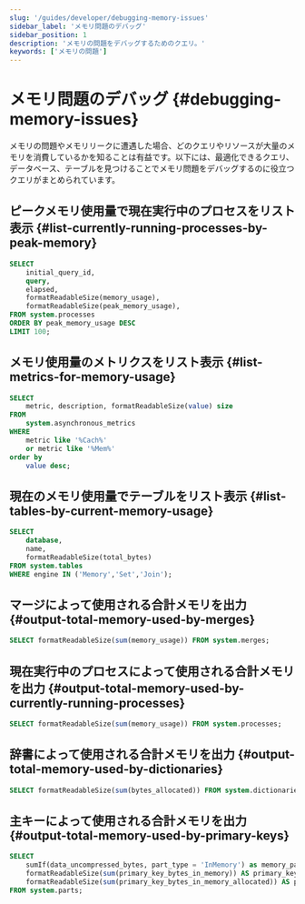 ```yaml
---
slug: '/guides/developer/debugging-memory-issues'
sidebar_label: 'メモリ問題のデバッグ'
sidebar_position: 1
description: 'メモリの問題をデバッグするためのクエリ。'
keywords: ['メモリの問題']
---
```



# メモリ問題のデバッグ {#debugging-memory-issues}

メモリの問題やメモリリークに遭遇した場合、どのクエリやリソースが大量のメモリを消費しているかを知ることは有益です。以下には、最適化できるクエリ、データベース、テーブルを見つけることでメモリ問題をデバッグするのに役立つクエリがまとめられています。

## ピークメモリ使用量で現在実行中のプロセスをリスト表示 {#list-currently-running-processes-by-peak-memory}

```sql
SELECT
    initial_query_id,
    query,
    elapsed,
    formatReadableSize(memory_usage),
    formatReadableSize(peak_memory_usage),
FROM system.processes
ORDER BY peak_memory_usage DESC
LIMIT 100;
```

## メモリ使用量のメトリクスをリスト表示 {#list-metrics-for-memory-usage}

```sql
SELECT
    metric, description, formatReadableSize(value) size
FROM
    system.asynchronous_metrics
WHERE
    metric like '%Cach%'
    or metric like '%Mem%'
order by
    value desc;
```

## 現在のメモリ使用量でテーブルをリスト表示 {#list-tables-by-current-memory-usage}

```sql
SELECT
    database,
    name,
    formatReadableSize(total_bytes)
FROM system.tables
WHERE engine IN ('Memory','Set','Join');
```

## マージによって使用される合計メモリを出力 {#output-total-memory-used-by-merges}

```sql
SELECT formatReadableSize(sum(memory_usage)) FROM system.merges;
```

## 現在実行中のプロセスによって使用される合計メモリを出力 {#output-total-memory-used-by-currently-running-processes}

```sql
SELECT formatReadableSize(sum(memory_usage)) FROM system.processes;
```

## 辞書によって使用される合計メモリを出力 {#output-total-memory-used-by-dictionaries}

```sql
SELECT formatReadableSize(sum(bytes_allocated)) FROM system.dictionaries;
```

## 主キーによって使用される合計メモリを出力 {#output-total-memory-used-by-primary-keys}

```sql
SELECT
    sumIf(data_uncompressed_bytes, part_type = 'InMemory') as memory_parts,
    formatReadableSize(sum(primary_key_bytes_in_memory)) AS primary_key_bytes_in_memory,
    formatReadableSize(sum(primary_key_bytes_in_memory_allocated)) AS primary_key_bytes_in_memory_allocated
FROM system.parts;
```
